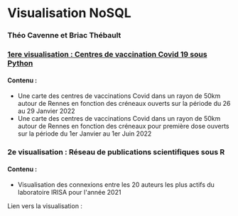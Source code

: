 <h1> Visualisation NoSQL </h1>
<h3> Théo Cavenne et Briac Thébault </h3>

<a href="https://github.com/bthebault35/NoSQL/blob/main/visu_covid.html"><h3> 1ere visualisation : Centres de vaccination Covid 19 sous Python </h3> </a>

<h4> Contenu : </h4>
<ul>
            <li>Une carte des centres de vaccinations Covid dans un rayon de 50km autour de Rennes en fonction des créneaux ouverts sur la période du 26 au 29 Janvier 2022</li>
            <li>Une carte des centres de vaccinations Covid dans un rayon de 50km autour de Rennes en fonction des créneaux pour première dose ouverts sur la période du 1er Janvier au 1er Juin 2022</li>
        </ul>



            
<h3> 2e visualisation : Réseau de publications scientifiques sous R</h3>
<h4> Contenu : </h4>
<ul>
            <li> Visualisation des connexions entre les 20 auteurs les plus actifs du laboratoire IRISA pour l'année 2021</li>    
</ul>
<p>Lien vers la visualisation : <p>


